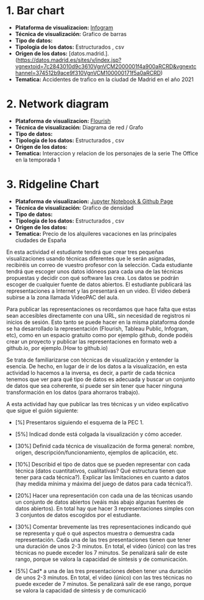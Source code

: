 # 1. Bar chart

* **Plataforma de visualizacion:** [Infogram](https://infogram.com/madrid-traffic-accidents-2021-1h8n6m3nzyr5j4x?live)
* **Técnica de visualización:** Grafico de barras
* **Tipo de datos:**
* **Tipologia de los datos:** Estructurados , csv
* **Origen de los datos:** [datos.madrid.].(https://datos.madrid.es/sites/v/index.jsp?vgnextoid=7c2843010d9c3610VgnVCM2000001f4a900aRCRD&vgnextchannel=374512b9ace9f310VgnVCM100000171f5a0aRCRD)
* **Tematica:** Accidentes de trafico en la ciudad de Madrid en el año 2021

# 2. Network diagram 

* **Plataforma de visualizacion:** [Flourish](https://public.flourish.studio/visualisation/7741938/)
* **Técnica de visualización:** Diagrama de red / Grafo
* **Tipo de datos:**
* **Tipologia de los datos:** Estructurados , csv
* **Origen de los datos:**
* **Tematica:** Interaccion y relacion de los personajes de la serie The Office en la temporada 1

# 3. Ridgeline Chart 

* **Plataforma de visualizacion:** [Jupyter Notebook & Github Page](https://orezzak.github.io/orrezak.github.io/)
* **Técnica de visualización:** Grafico de densidad
* **Tipo de datos:**
* **Tipologia de los datos:** Estructurados , csv
* **Origen de los datos:**
* **Tematica:** Precio de los alquileres vacaciones en las principales ciudades de España





En esta actividad el estudiante  tendrá que crear tres pequeñas visualizaciones usando técnicas diferentes que le serán asignadas, recibiréis un correo de vuestro profesor con la selección. Cada estudiante tendrá que escoger unos datos idóneos para cada una de las técnicas propuestas y decidir con qué software las crea. Los datos se podrán escoger de cualquier fuente de datos abiertos. El estudiante publicará las representaciones a Internet y las presentará en un video. El video deberá subirse a la zona llamada VideoPAC del aula.

Para publicar las representaciones os recordamos que hace falta que estas sean accesibles directamente con una URL, sin necesidad de registros ni inicios de sesión. Esto tanto se puede hacer en la misma plataforma donde se ha desarrollado la representación (Flourish, Tableau Public, Infogram, etc), como en un espacio gratuito como por ejemplo github, donde podéis crear un proyecto y publicar las representaciones en formato web a github.io, por ejemplo.(How to github.io)

Se trata de familiarizarse con técnicas de visualización y entender la esencia. De hecho, en lugar de ir de los datos a la visualización, en esta actividad lo hacemos a la inversa, es decir, a partir de cada técnica tenemos que ver para qué tipo de datos es adecuada y buscar un conjunto de datos que sea coherente, si puede ser sin tener que hacer ninguna transformación en los datos (para ahorraros trabajo).

A esta actividad hay que publicar las tres técnicas y un video explicativo que sigue el guión siguiente:

* [%] Presentaros siguiendo el esquema de la PEC 1.
* [5%] Indicad donde está colgada la visualización y cómo  acceder.
* [30%] Definid cada técnica de visualización de forma general: nombre, origen, descripción/funcionamiento, ejemplos de aplicación, etc.
* [10%] Describid el tipo de datos que se pueden representar con cada técnica (datos cuantitativos, cualitativas? Qué estructura tienen que tener para cada técnica?). Explicar las limitaciones en cuanto a datos (hay medida mínima y máxima del juego de datos para cada técnica?).
* [20%] Hacer una representación con cada una de las técnicas usando un conjunto de datos abiertos (veáis más abajo algunas fuentes de datos abiertos). En total hay que hacer 3 representaciones simples con 3 conjuntos de datos escogidos por el estudiante.
* [30%] Comentar brevemente las tres representaciones indicando qué se representa y qué o qué aspectos muestra o demuestra cada representación. Cada una de las tres presentaciones tienen que tener una duración de unos 2-3 minutos. En total, el video (único) con las tres técnicas no puede exceder los 7 minutos. Se penalizará salir de este rango, porque se valora la capacidad de síntesis y de comunicación.

* [5%] Cad* a una de las tres presentaciones deben tener una duración de unos 2-3 minutos. En total, el vídeo (único) con las tres técnicas no puede exceder de 7 minutos. Se penalizará salir de ese rango, porque se valora la capacidad de síntesis y de comunicació
